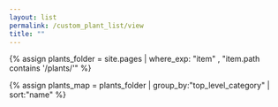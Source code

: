 ```yaml
---
layout: list                                                            
permalink: /custom_plant_list/view
title: ""
---
```

{% assign plants_folder = site.pages | where_exp: "item" , "item.path contains '/plants/'" %}

{% assign plants_map = plants_folder | group_by:"top_level_category" | sort:"name" %}

<h3 id="plant_list_title"></h3> 


<script type="text/javascript" language="javascript" src="https://code.jquery.com/jquery-3.5.1.js"></script>
<script type="text/javascript" class="init">
    const params = new URLSearchParams(window.location.search); //parse params
    console.log("window.location.search", window.location.search);
    console.log("params", params);
    const encoded_plants = params.get("encoded_plants"); //get q param
    console.log("encoded_plants:", encoded_plants);
    
    const list_title = params.get("h"); //get q param
    
    $("#plant_list_title").html(list_title);
</script>

